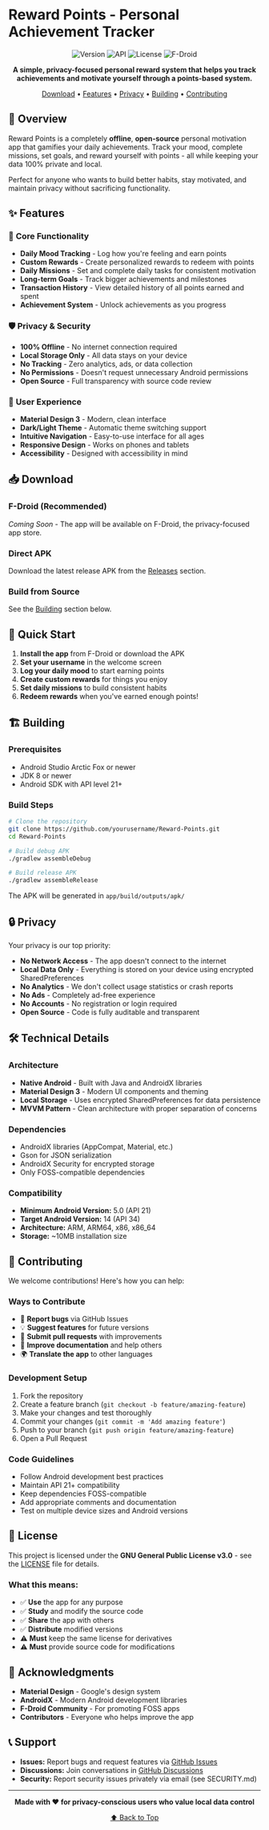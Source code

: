 # Reward Points - Personal Achievement Tracker

<div align="center">

![Version](https://img.shields.io/badge/version-1.5.0-blue.svg)
![API](https://img.shields.io/badge/API-21%2B-brightgreen.svg)
![License](https://img.shields.io/badge/license-GPL--3.0-orange.svg)
![F-Droid](https://img.shields.io/badge/F--Droid-Ready-green.svg)

**A simple, privacy-focused personal reward system that helps you track achievements and motivate yourself through a points-based system.**

[Download](#download) • [Features](#features) • [Privacy](#privacy) • [Building](#building) • [Contributing](#contributing)

</div>

## 📱 Overview

Reward Points is a completely **offline**, **open-source** personal motivation app that gamifies your daily achievements. Track your mood, complete missions, set goals, and reward yourself with points - all while keeping your data 100% private and local.

Perfect for anyone who wants to build better habits, stay motivated, and maintain privacy without sacrificing functionality.

## ✨ Features

### 🎯 **Core Functionality**
- **Daily Mood Tracking** - Log how you're feeling and earn points
- **Custom Rewards** - Create personalized rewards to redeem with points
- **Daily Missions** - Set and complete daily tasks for consistent motivation
- **Long-term Goals** - Track bigger achievements and milestones
- **Transaction History** - View detailed history of all points earned and spent
- **Achievement System** - Unlock achievements as you progress

### 🛡️ **Privacy & Security**
- **100% Offline** - No internet connection required
- **Local Storage Only** - All data stays on your device
- **No Tracking** - Zero analytics, ads, or data collection
- **No Permissions** - Doesn't request unnecessary Android permissions
- **Open Source** - Full transparency with source code review

### 🎨 **User Experience**
- **Material Design 3** - Modern, clean interface
- **Dark/Light Theme** - Automatic theme switching support
- **Intuitive Navigation** - Easy-to-use interface for all ages
- **Responsive Design** - Works on phones and tablets
- **Accessibility** - Designed with accessibility in mind

## 📥 Download

### F-Droid (Recommended)
*Coming Soon* - The app will be available on F-Droid, the privacy-focused app store.

### Direct APK
Download the latest release APK from the [Releases](../../releases) section.

### Build from Source
See the [Building](#building) section below.

## 🚀 Quick Start

1. **Install the app** from F-Droid or download the APK
2. **Set your username** in the welcome screen
3. **Log your daily mood** to start earning points
4. **Create custom rewards** for things you enjoy
5. **Set daily missions** to build consistent habits
6. **Redeem rewards** when you've earned enough points!

## 🏗️ Building

### Prerequisites
- Android Studio Arctic Fox or newer
- JDK 8 or newer
- Android SDK with API level 21+

### Build Steps
```bash
# Clone the repository
git clone https://github.com/yourusername/Reward-Points.git
cd Reward-Points

# Build debug APK
./gradlew assembleDebug

# Build release APK
./gradlew assembleRelease
```

The APK will be generated in `app/build/outputs/apk/`

## 🔒 Privacy

Your privacy is our top priority:

- **No Network Access** - The app doesn't connect to the internet
- **Local Data Only** - Everything is stored on your device using encrypted SharedPreferences
- **No Analytics** - We don't collect usage statistics or crash reports
- **No Ads** - Completely ad-free experience
- **No Accounts** - No registration or login required
- **Open Source** - Code is fully auditable and transparent

## 🛠️ Technical Details

### Architecture
- **Native Android** - Built with Java and AndroidX libraries
- **Material Design 3** - Modern UI components and theming
- **Local Storage** - Uses encrypted SharedPreferences for data persistence
- **MVVM Pattern** - Clean architecture with proper separation of concerns

### Dependencies
- AndroidX libraries (AppCompat, Material, etc.)
- Gson for JSON serialization
- AndroidX Security for encrypted storage
- Only FOSS-compatible dependencies

### Compatibility
- **Minimum Android Version:** 5.0 (API 21)
- **Target Android Version:** 14 (API 34)
- **Architecture:** ARM, ARM64, x86, x86_64
- **Storage:** ~10MB installation size

## 🤝 Contributing

We welcome contributions! Here's how you can help:

### Ways to Contribute
- 🐛 **Report bugs** via GitHub Issues
- 💡 **Suggest features** for future versions
- 🔧 **Submit pull requests** with improvements
- 📖 **Improve documentation** and help others
- 🌍 **Translate the app** to other languages

### Development Setup
1. Fork the repository
2. Create a feature branch (`git checkout -b feature/amazing-feature`)
3. Make your changes and test thoroughly
4. Commit your changes (`git commit -m 'Add amazing feature'`)
5. Push to your branch (`git push origin feature/amazing-feature`)
6. Open a Pull Request

### Code Guidelines
- Follow Android development best practices
- Maintain API 21+ compatibility
- Keep dependencies FOSS-compatible
- Add appropriate comments and documentation
- Test on multiple device sizes and Android versions

## 📄 License

This project is licensed under the **GNU General Public License v3.0** - see the [LICENSE](LICENSE) file for details.

### What this means:
- ✅ **Use** the app for any purpose
- ✅ **Study** and modify the source code
- ✅ **Share** the app with others
- ✅ **Distribute** modified versions
- ⚠️ **Must** keep the same license for derivatives
- ⚠️ **Must** provide source code for modifications

## 🙏 Acknowledgments

- **Material Design** - Google's design system
- **AndroidX** - Modern Android development libraries
- **F-Droid Community** - For promoting FOSS apps
- **Contributors** - Everyone who helps improve the app

## 📞 Support

- **Issues:** Report bugs and request features via [GitHub Issues](../../issues)
- **Discussions:** Join conversations in [GitHub Discussions](../../discussions)
- **Security:** Report security issues privately via email (see SECURITY.md)

---

<div align="center">

**Made with ❤️ for privacy-conscious users who value local data control**

[⬆ Back to Top](#reward-points---personal-achievement-tracker)

</div>
